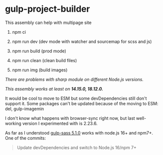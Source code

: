 # gulp-project-builder

This assembly can help with multipage site

1) npm ci

2) npm run dev (dev mode with watcher and sourcemap for scss and js)

3) npm run build (prod mode)

4) npm run clean (clean build files)

5) npm run img (build images)

*There are problems with sharp module on different Node.js versions.*

*This assembly works at least on* ***14.15.0, 18.12.0.***

It would be cool to move to ESM but some devDependencies still don't support it.
Some packages can't be updated because of the moving to ESM: del, gulp-imagemin

I don't know what happens with browser-sync right now, but last well-working version I experimented with is 2.23.6.

As far as I understood [gulp-sass 5.1.0](https://github.com/dlmanning/gulp-sass/releases/tag/v5.1.0) works with node.js 16+ and npm7+.
One of the commits: 
> Update devDependencies and switch to Node.js 16/npm 7+